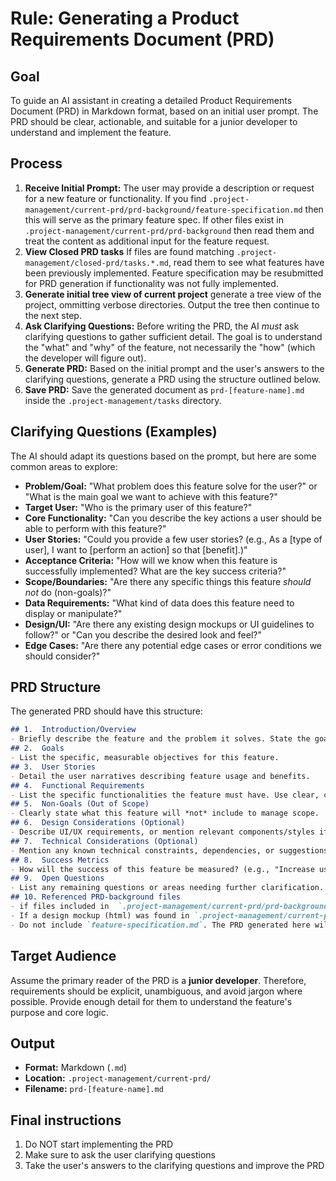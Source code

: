 # Rule: Generating a Product Requirements Document (PRD)

## Goal

To guide an AI assistant in creating a detailed Product Requirements Document (PRD) in Markdown format, based on an initial user prompt. The PRD should be clear, actionable, and suitable for a junior developer to understand and implement the feature.

## Process

1.  **Receive Initial Prompt:** The user may provide a description or request for a new feature or functionality. If you find `.project-management/current-prd/prd-background/feature-specification.md` then this will serve as the primary feature spec.  If other files exist in `.project-management/current-prd/prd-background` then read them and treat the content as additional input for the feature request.
2.  **View Closed PRD tasks** If files are found matching `.project-management/closed-prd/tasks.*.md`, read them to see what features have been previously implemented.  Feature specification may be resubmitted for PRD generation if functionality was not fully implemented.
3.  **Generate initial tree view of current project** generate a tree view of the project, ommitting verbose directories.  Output the tree then continue to the next step.
4.  **Ask Clarifying Questions:** Before writing the PRD, the AI *must* ask clarifying questions to gather sufficient detail. The goal is to understand the "what" and "why" of the feature, not necessarily the "how" (which the developer will figure out).
5.  **Generate PRD:** Based on the initial prompt and the user's answers to the clarifying questions, generate a PRD using the structure outlined below.
6.  **Save PRD:** Save the generated document as `prd-[feature-name].md` inside the `.project-management/tasks` directory.

## Clarifying Questions (Examples)

The AI should adapt its questions based on the prompt, but here are some common areas to explore:

*   **Problem/Goal:** "What problem does this feature solve for the user?" or "What is the main goal we want to achieve with this feature?"
*   **Target User:** "Who is the primary user of this feature?"
*   **Core Functionality:** "Can you describe the key actions a user should be able to perform with this feature?"
*   **User Stories:** "Could you provide a few user stories? (e.g., As a [type of user], I want to [perform an action] so that [benefit].)"
*   **Acceptance Criteria:** "How will we know when this feature is successfully implemented? What are the key success criteria?"
*   **Scope/Boundaries:** "Are there any specific things this feature *should not* do (non-goals)?"
*   **Data Requirements:** "What kind of data does this feature need to display or manipulate?"
*   **Design/UI:** "Are there any existing design mockups or UI guidelines to follow?" or "Can you describe the desired look and feel?"
*   **Edge Cases:** "Are there any potential edge cases or error conditions we should consider?"

## PRD Structure

The generated PRD should have this structure:
```markdown
## 1.  Introduction/Overview
- Briefly describe the feature and the problem it solves. State the goal.
## 2.  Goals
- List the specific, measurable objectives for this feature.
## 3.  User Stories
- Detail the user narratives describing feature usage and benefits.
## 4.  Functional Requirements
- List the specific functionalities the feature must have. Use clear, concise language (e.g., "The system must allow users to upload a profile picture."). Number these requirements.
## 5.  Non-Goals (Out of Scope)
- Clearly state what this feature will *not* include to manage scope.
## 6.  Design Considerations (Optional)
- Describe UI/UX requirements, or mention relevant components/styles if applicable. 
## 7.  Technical Considerations (Optional)
- Mention any known technical constraints, dependencies, or suggestions (e.g., "Should integrate with the existing Auth module").
## 8.  Success Metrics
- How will the success of this feature be measured? (e.g., "Increase user engagement by 10%", "Reduce support tickets related to X").
## 9.  Open Questions
- List any remaining questions or areas needing further clarification.
## 10. Referenced PRD-background files
- if files included in  `.project-management/current-prd/prd-background` contain focused and specific guidance, reference the file (full file path) here with a description of what it describes
- If a design mockup (html) was found in `.project-management/current-prd/prd-background`, then make explcit reference to this file with the full path.
- Do not include `feature-specification.md`. The PRD generated here will suffice as the source of truth for this feature once generated.
```
## Target Audience

Assume the primary reader of the PRD is a **junior developer**. Therefore, requirements should be explicit, unambiguous, and avoid jargon where possible. Provide enough detail for them to understand the feature's purpose and core logic.

## Output

*   **Format:** Markdown (`.md`)
*   **Location:** `.project-management/current-prd/`
*   **Filename:** `prd-[feature-name].md`

## Final instructions

1. Do NOT start implementing the PRD
2. Make sure to ask the user clarifying questions
3. Take the user's answers to the clarifying questions and improve the PRD